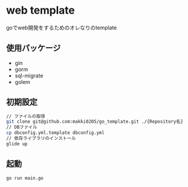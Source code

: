 # web template

goでweb開発をするためのオレなりのtemplate

## 使用パッケージ
- gin
- gorm
- sql-migrate
- golem


## 初期設定
```sh
// ファイルの取得
git clone git@github.com:makki0205/go_template.git ./{Repository名}
// DBファイル
cp dbconfig.yml.template dbconfig.yml
// 依存ライブラリのインストール
glide up
```

## 起動
```
go run main.go
```
